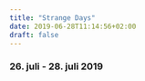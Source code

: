 ```yaml
---
title: "Strange Days"
date: 2019-06-28T11:14:56+02:00
draft: false
---
```


### 26. juli - 28. juli 2019

